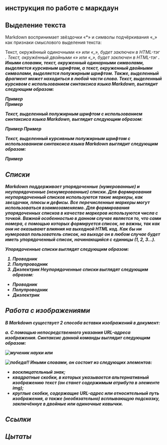 ## инструкция по работе с маркдаун

## Выделение текста

Markdown воспринимает звёздочки «*» и символы подчёркивания «_» как признаки смыслового выделения текста:

Текст, окружённый одиночными «*» или «_», будет заключен в HTML-тэг <em>.
Текст, окружённый двойными «*» или «_», будет заключен в HTML-тэг <strong>.
Иными словами, текст, окруженный одинарными символами, выделяется курсивным шрифтом, а текст, окруженный двойными символами, выделяется полужирным шрифтом. Также, выделенный фрагмент может находиться в любой части слова. Текст, выделенный курсивом с использованием синтаксиса языка Markdown, выглядит следующим образом:

*Пример*  
Пример

Текст, выделенный полужирным шрифтом с использованием синтаксиса языка Markdown, выглядит следующим образом:

**Пример**
Пример

Текст, выделенный курсивным полужирным шрифтом с использованием синтаксиса языка Markdown выглядит следующим образом:

***Пример***




## Списки

Markdown поддерживает упорядоченные (нумерованные) и неупорядоченные (ненумерованные) списки. Для формирования неупорядоченный списков используются такие маркеры, как звездочки, плюсы и дефисы. Все перечисленные маркеры могут использоваться взаимозаменяемо. Для формирования упорядоченных списков в качестве маркеров используются числа с точкой. Важной особенностью в данном случае является то, что сами номера, с помощью которых формируется список, не важны, так как они не оказывают влияния на выходной HTML код. Как бы ни нумеровал пользователь список, на выходе он в любом случае будет иметь упорядоченный список, начинающийся с единицы (1, 2, 3…). 

Упорядоченные списки выглядят следующим образом:

1.	Проводник
2.	Полупроводник
3.	Диэлектрик
Неупорядоченные списки выглядят следующим образом:

* Проводник
* Полупроводник
* Диэлектрик

## Работа с изображениями

В Markdown существует 2 способа вставки изображений в документ:

a. С помощью непосредственного указания URL-адреса изображения. Синтаксис данной команды выглядит следующим образом:

![мученик науки](2,1.jpg)
или

![победа!!](2,2.jpg "Подсказка")
Иными словами, он состоит из следующих элементов:

* восклицательный знак;
* квадратные скобки, в которых указывается альтернативный изображению текст (он станет содержимым атрибута в элементе img);
* круглые скобки, содержащие URL-адрес или относительный путь изображения, а также (необязательно) всплывающую подсказку, заключённуе в двойные или одиночные кавычки.

## Ссылки

## Цытаты
